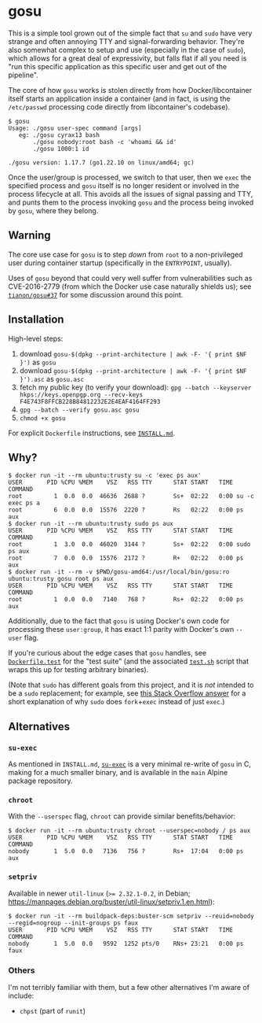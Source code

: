 # gosu

This is a simple tool grown out of the simple fact that `su` and `sudo` have very strange and often annoying TTY and signal-forwarding behavior.  They're also somewhat complex to setup and use (especially in the case of `sudo`), which allows for a great deal of expressivity, but falls flat if all you need is "run this specific application as this specific user and get out of the pipeline".

The core of how `gosu` works is stolen directly from how Docker/libcontainer itself starts an application inside a container (and in fact, is using the `/etc/passwd` processing code directly from libcontainer's codebase).

```console
$ gosu
Usage: ./gosu user-spec command [args]
   eg: ./gosu cyrax13 bash
       ./gosu nobody:root bash -c 'whoami && id'
       ./gosu 1000:1 id

./gosu version: 1.17.7 (go1.22.10 on linux/amd64; gc)
```

Once the user/group is processed, we switch to that user, then we `exec` the specified process and `gosu` itself is no longer resident or involved in the process lifecycle at all.  This avoids all the issues of signal passing and TTY, and punts them to the process invoking `gosu` and the process being invoked by `gosu`, where they belong.

## Warning

The core use case for `gosu` is to step _down_ from `root` to a non-privileged user during container startup (specifically in the `ENTRYPOINT`, usually).

Uses of `gosu` beyond that could very well suffer from vulnerabilities such as CVE-2016-2779 (from which the Docker use case naturally shields us); see [`tianon/gosu#37`](https://github.com/tianon/gosu/issues/37) for some discussion around this point.

## Installation

High-level steps:

1. download `gosu-$(dpkg --print-architecture | awk -F- '{ print $NF }')` as `gosu`
2. download `gosu-$(dpkg --print-architecture | awk -F- '{ print $NF }').asc` as `gosu.asc`
3. fetch my public key (to verify your download): `gpg --batch --keyserver hkps://keys.openpgp.org --recv-keys F4E743F8FFCB228B84812232E2E4EAF4164FF293`
4. `gpg --batch --verify gosu.asc gosu`
5. `chmod +x gosu`

For explicit `Dockerfile` instructions, see [`INSTALL.md`](INSTALL.md).

## Why?

```console
$ docker run -it --rm ubuntu:trusty su -c 'exec ps aux'
USER       PID %CPU %MEM    VSZ   RSS TTY      STAT START   TIME COMMAND
root         1  0.0  0.0  46636  2688 ?        Ss+  02:22   0:00 su -c exec ps a
root         6  0.0  0.0  15576  2220 ?        Rs   02:22   0:00 ps aux
$ docker run -it --rm ubuntu:trusty sudo ps aux
USER       PID %CPU %MEM    VSZ   RSS TTY      STAT START   TIME COMMAND
root         1  3.0  0.0  46020  3144 ?        Ss+  02:22   0:00 sudo ps aux
root         7  0.0  0.0  15576  2172 ?        R+   02:22   0:00 ps aux
$ docker run -it --rm -v $PWD/gosu-amd64:/usr/local/bin/gosu:ro ubuntu:trusty gosu root ps aux
USER       PID %CPU %MEM    VSZ   RSS TTY      STAT START   TIME COMMAND
root         1  0.0  0.0   7140   768 ?        Rs+  02:22   0:00 ps aux
```

Additionally, due to the fact that `gosu` is using Docker's own code for processing these `user:group`, it has exact 1:1 parity with Docker's own `--user` flag.

If you're curious about the edge cases that `gosu` handles, see [`Dockerfile.test`](Dockerfile.test) for the "test suite" (and the associated [`test.sh`](test.sh) script that wraps this up for testing arbitrary binaries).

(Note that `sudo` has different goals from this project, and it is *not* intended to be a `sudo` replacement; for example, see [this Stack Overflow answer](https://stackoverflow.com/a/48105623) for a short explanation of why `sudo` does `fork`+`exec` instead of just `exec`.)

## Alternatives

### `su-exec`

As mentioned in `INSTALL.md`, [`su-exec`](https://github.com/ncopa/su-exec) is a very minimal re-write of `gosu` in C, making for a much smaller binary, and is available in the `main` Alpine package repository.

### `chroot`

With the `--userspec` flag, `chroot` can provide similar benefits/behavior:

```console
$ docker run -it --rm ubuntu:trusty chroot --userspec=nobody / ps aux
USER       PID %CPU %MEM    VSZ   RSS TTY      STAT START   TIME COMMAND
nobody       1  5.0  0.0   7136   756 ?        Rs+  17:04   0:00 ps aux
```

### `setpriv`

Available in newer `util-linux` (`>= 2.32.1-0.2`, in Debian; https://manpages.debian.org/buster/util-linux/setpriv.1.en.html):

```console
$ docker run -it --rm buildpack-deps:buster-scm setpriv --reuid=nobody --regid=nogroup --init-groups ps faux
USER       PID %CPU %MEM    VSZ   RSS TTY      STAT START   TIME COMMAND
nobody       1  5.0  0.0   9592  1252 pts/0    RNs+ 23:21   0:00 ps faux
```

### Others

I'm not terribly familiar with them, but a few other alternatives I'm aware of include:

- `chpst` (part of `runit`)
